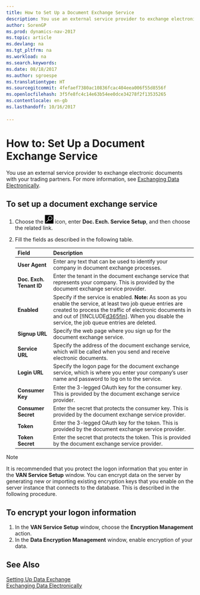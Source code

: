 ```yaml
---
title: How to Set Up a Document Exchange Service
description: You use an external service provider to exchange electronic documents with your trading partners.
author: SorenGP
ms.prod: dynamics-nav-2017
ms.topic: article
ms.devlang: na
ms.tgt_pltfrm: na
ms.workload: na
ms.search.keywords: 
ms.date: 08/18/2017
ms.author: sgroespe
ms.translationtype: HT
ms.sourcegitcommit: 4fefaef7380ac10836fcac404eea006f55d8556f
ms.openlocfilehash: 3f5fe8fc4c14e63b54ee0dce34278f2f13535265
ms.contentlocale: en-gb
ms.lasthandoff: 10/16/2017

---
```

# <a name="how-to-set-up-a-document-exchange-service"></a>How to: Set Up a Document Exchange Service
You use an external service provider to exchange electronic documents with your trading partners. For more information, see [Exchanging Data Electronically](across-data-exchange.md).  

## <a name="to-set-up-a-document-exchange-service"></a>To set up a document exchange service  
1. Choose the ![Search for Page or Report](media/ui-search/search_small.png "Search for Page or Report icon") icon, enter **Doc. Exch. Service Setup**, and then choose the related link.  
2. Fill the fields as described in the following table.  

    |Field|Description|  
    |---------------------------------|---------------------------------------|  
    |**User Agent**|Enter any text that can be used to identify your company in document exchange processes.|  
    |**Doc. Exch. Tenant ID**|Enter the tenant in the document exchange service that represents your company. This is provided by the document exchange service provider.|  
    |**Enabled**|Specify if the service is enabled. **Note:**  As soon as you enable the service, at least two job queue entries are created to process the traffic of electronic documents in and out of [!INCLUDE[d365fin](includes/d365fin_md.md)]. When you disable the service, the job queue entries are deleted.|  
    |**Signup URL**|Specify the web page where you sign up for the document exchange service.|  
    |**Service URL**|Specify the address of the document exchange service, which will be called when you send and receive electronic documents.|  
    |**Login URL**|Specify the logon page for the document exchange service, which is where you enter your company’s user name and password to log on to the service.|  
    |**Consumer Key**|Enter the 3-legged OAuth key for the consumer key. This is provided by the document exchange service provider.|  
    |**Consumer Secret**|Enter the secret that protects the consumer key. This is provided by the document exchange service provider.|  
    |**Token**|Enter the 3-legged OAuth key for the token. This is provided by the document exchange service provider.|  
    |**Token Secret**|Enter the secret that protects the token. This is provided by the document exchange service provider.|  

> [!NOTE]  
>  It is recommended that you protect the logon information that you enter in the **VAN Service Setup** window. You can encrypt data on the server by generating new or importing existing encryption keys that you enable on the server instance that connects to the database. This is described in the following procedure.  

## <a name="to-encrypt-your-logon-information"></a>To encrypt your logon information  
1. In the **VAN Service Setup** window, choose the **Encryption Management** action.  
2. In the **Data Encryption Management** window, enable encryption of your data. <!--For more information, see [Manage Data Encryption](../manage-data-encryption.md).-->  

## <a name="see-also"></a>See Also  
[Setting Up Data Exchange](across-set-up-data-exchange.md)  
[Exchanging Data Electronically](across-data-exchange.md)


